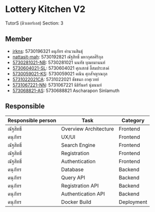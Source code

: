 # Lottery Kitchen V2
TutorS (ติวเตอร์เอส) Section: 3

## Member
- [jrkns](https://github.com/jrkns): 5730196321 ดนุภัทร คำนวนสินธุ์ 
- [nattasit-mah](https://github.com/5730192821-NM): 5730192821 ณัฐสิทธิ์ มหากุศลศิริกุล
- [5730281021-NB](https://github.com/5730281021-NB): 5730281021 นนทัช บุณยมานนท์
- [5730604021-SL](https://github.com/5730604021-SL): 5730604021 ศุภเสกข์ ลี้สมประสงค์
- [5730059021-KS](https://github.com/5730059021KS): 5730059021 คณิน ศุภสัจญาณกุล
- [5731022021CA](https://github.com/5731022021CA): 5731022021 ชัชชนก อาศุเวทย์
- [5731067221-NN](https://github.com/5731067221-NN): 5731067221 นิธิรันดร์ นุ่มนนท์
- [573068821-AS](https://github.com/5730688821-AS): 5730688821 Ascharapon Sinlamuth

## Responsible
Responsible person | Task | Category
------------ | ------------- | -------------
ณัฐสิทธิ์ | Overview Architecture | Frontend
ดนุภัทร | UX/UI | Frontend
ณัฐสิทธิ์ | Search Engine | Frontend
ณัฐสิทธิ์ | Registration | Frontend
ณัฐสิทธิ์ | Authentication | Frontend
ดนุภัทร | Database | Backend
ดนุภัทร | Query API | Backend
ดนุภัทร | Registration API | Backend
ดนุภัทร | Authentication API | Backend
ดนุภัทร | Docker Build | Deployment
